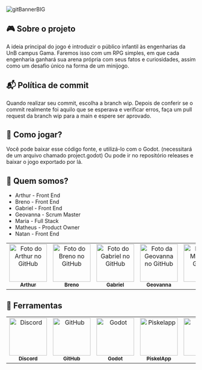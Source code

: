 ![gitBannerBIG](https://user-images.githubusercontent.com/53947083/136849261-510b42bb-b355-414e-afc2-86fa2629cda0.png)

## 🎮 Sobre o projeto
A ideia principal do jogo é introduzir o público infantil às engenharias da UnB campus Gama. Faremos isso com um RPG simples, em que cada engenharia ganhará sua arena própria com seus fatos e curiosidades, assim como um desafio único na forma de um minijogo.
## 📬 Política de commit
Quando realizar seu commit, escolha a branch wip. Depois de conferir se o commit realmente foi aquilo que se esperava e verificar erros, faça um pull request da branch wip para a main e espere ser aprovado.
## 🚀 Como jogar?
Você pode baixar esse código fonte, e utilizá-lo com o Godot. (necessitará de um arquivo chamado project.godot)
Ou pode ir no repositório releases e baixar o jogo exportado por lá.
## 🤝 Quem somos?
- Arthur - Front End
- Breno - Front End
- Gabriel - Front End
- Geovanna - Scrum Master
- Maria - Full Stack
- Matheus - Product Owner
- Natan - Front End
<table>
  <tr>
    <td align="center">
      <a href="#">
        <img src="https://avatars.githubusercontent.com/u/87656157?v=4" width="100px;" alt="Foto do Arthur no GitHub"/><br>
        <sub>
          <b>Arthur</b>
        </sub>
      </a>
    </td>
    <td align="center">
      <a href="#">
        <img src="https://avatars.githubusercontent.com/u/81342329?v=4" width="100px;" alt="Foto do Breno no GitHub"/><br>
        <sub>
          <b>Breno</b>
        </sub>
      </a>
    </td>
    <td align="center">
      <a href="#">
        <img src="https://avatars.githubusercontent.com/u/88348712?v=4" width="100px;" alt="Foto do Gabriel no GitHub"/><br>
        <sub>
          <b>Gabriel</b>
        </sub>
      </a>
    </td>
    <td align="center">
      <a href="#">
        <img src="https://avatars.githubusercontent.com/u/88348637?v=4" width="100px;" alt="Foto da Geovanna no GitHub"/><br>
        <sub>
          <b>Geovanna</b>
        </sub>
      </a>
    </td>
    <td align="center">
      <a href="#">
        <img src="https://avatars.githubusercontent.com/u/87709987?v=4" width="100px;" alt="Foto da Maria no GitHub"/><br>
        <sub>
          <b>Maria</b>
        </sub>
      </a>
    </td>
    <td align="center">
      <a href="#">
        <img src="https://avatars.githubusercontent.com/u/53947083?v=4" width="100px;" alt="Foto do Matheus no GitHub"/><br>
        <sub>
          <b>Matheus</b>
        </sub>
      </a>
    </td>
    <td align="center">
      <a href="#">
        <img src="https://avatars.githubusercontent.com/u/58113823?v=4" width="100px;" alt="Foto do Natan no GitHub"/><br>
        <sub>
          <b>Natan</b>
        </sub>
      </a>
    </td>
  </tr>
</table>

## 🧰 Ferramentas

<table>
  <tr>
    <td align="center">
      <a href="#">
        <img src="https://discord.com/assets/2d20a45d79110dc5bf947137e9d99b66.svg" width="100px;" alt="Discord"/><br>
        <sub>
          <b>Discord</b>
        </sub>
      </a>
    </td>
    <td align="center">
      <a href="#">
        <img src="https://github.githubassets.com/images/modules/logos_page/GitHub-Mark.png" width="100px;" alt="GitHub"/><br>
        <sub>
          <b>GitHub</b>
        </sub>
      </a>
    </td>
    <td align="center">
      <a href="#">
        <img src="https://godotengine.org/themes/godotengine/assets/press/icon_monochrome_dark.png" width="100px;" alt="Godot"/><br>
        <sub>
          <b>Godot</b>
        </sub>
      </a>
    </td>
    <td align="center">
      <a href="#">
        <img src="https://www.piskelapp.com/static/resources/logo_transparent_small_compact.png" width="100px;" alt="Piskelapp"/><br>
        <sub>
          <b>PiskelApp</b>
        </sub>
      </a>
    </td>
    <td align="center">
      <a href="#">
        <img src="https://www.gimp.org/images/frontpage/wilber-big.png" width="100px;" alt="GIMP"/><br>
        <sub>
          <b>GIMP</b>
        </sub>
      </a>
    </td>
  </tr>
</table>
